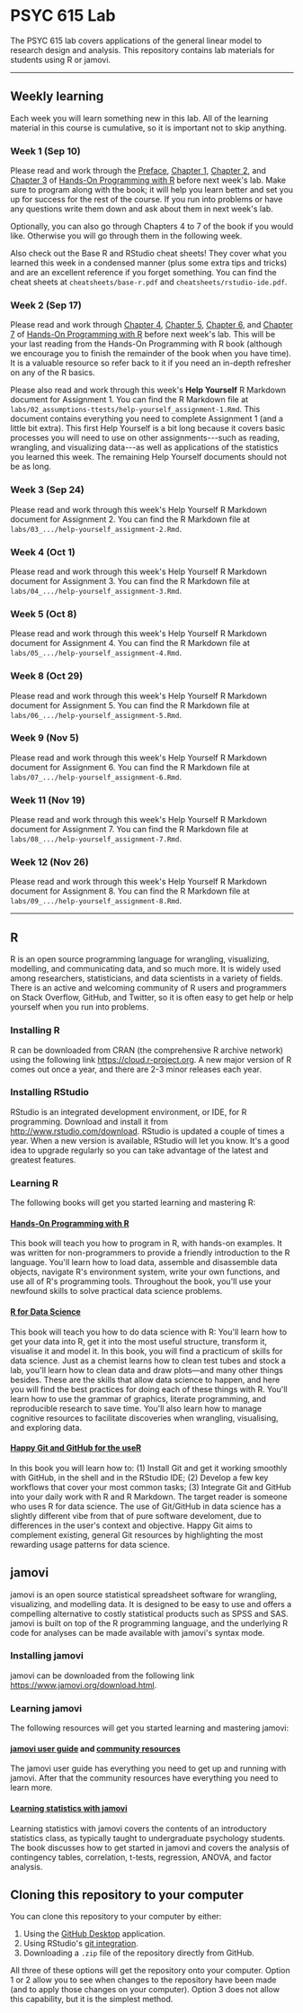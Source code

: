 # PSYC 615 Lab

The PSYC 615 lab covers applications of the general linear model to research design and analysis. This repository contains lab materials for students using R or jamovi.

------------------------------------------------------------------------

## Weekly learning

Each week you will learn something new in this lab. All of the learning material in this course is cumulative, so it is important not to skip anything.

### Week 1 (Sep 10)

Please read and work through the [Preface](https://rstudio-education.github.io/hopr/preface.html), [Chapter 1](https://rstudio-education.github.io/hopr/project-1-weighted-dice.html), [Chapter 2](https://rstudio-education.github.io/hopr/basics.html), and [Chapter 3](https://rstudio-education.github.io/hopr/packages.html) of [Hands-On Programming with R](https://rstudio-education.github.io/hopr/) before next week's lab. Make sure to program along with the book; it will help you learn better and set you up for success for the rest of the course. If you run into problems or have any questions write them down and ask about them in next week's lab.

Optionally, you can also go through Chapters 4 to 7 of the book if you would like. Otherwise you will go through them in the following week.

Also check out the Base R and RStudio cheat sheets! They cover what you learned this week in a condensed manner (plus some extra tips and tricks) and are an excellent reference if you forget something. You can find the cheat sheets at `cheatsheets/base-r.pdf` and `cheatsheets/rstudio-ide.pdf`.

### Week 2 (Sep 17)

Please read and work through [Chapter 4](https://rstudio-education.github.io/hopr/project-2-playing-cards.html), [Chapter 5](https://rstudio-education.github.io/hopr/r-objects.html), [Chapter 6](https://rstudio-education.github.io/hopr/r-notation.html), and [Chapter 7](https://rstudio-education.github.io/hopr/modify.html) of [Hands-On Programming with R](https://rstudio-education.github.io/hopr/) before next week's lab. This will be your last reading from the Hands-On Programming with R book (although we encourage you to finish the remainder of the book when you have time). It is a valuable resource so refer back to it if you need an in-depth refresher on any of the R basics.

Please also read and work through this week's **Help Yourself** R Markdown document for Assignment 1. You can find the R Markdown file at `labs/02_assumptions-ttests/help-yourself_assignment-1.Rmd`. This document contains everything you need to complete Assignment 1 (and a little bit extra). This first Help Yourself is a bit long because it covers basic processes you will need to use on other assignments---such as reading, wrangling, and visualizing data---as well as applications of the statistics you learned this week. The remaining Help Yourself documents should not be as long.

### Week 3 (Sep 24)

Please read and work through this week's Help Yourself R Markdown document for Assignment 2. You can find the R Markdown file at `labs/03_.../help-yourself_assignment-2.Rmd`.

### Week 4 (Oct 1)

Please read and work through this week's Help Yourself R Markdown document for Assignment 3. You can find the R Markdown file at `labs/04_.../help-yourself_assignment-3.Rmd`.

### Week 5 (Oct 8)

Please read and work through this week's Help Yourself R Markdown document for Assignment 4. You can find the R Markdown file at `labs/05_.../help-yourself_assignment-4.Rmd`.

### Week 8 (Oct 29)

Please read and work through this week's Help Yourself R Markdown document for Assignment 5. You can find the R Markdown file at `labs/06_.../help-yourself_assignment-5.Rmd`.

### Week 9 (Nov 5)

Please read and work through this week's Help Yourself R Markdown document for Assignment 6. You can find the R Markdown file at `labs/07_.../help-yourself_assignment-6.Rmd`.

### Week 11 (Nov 19)

Please read and work through this week's Help Yourself R Markdown document for Assignment 7. You can find the R Markdown file at `labs/08_.../help-yourself_assignment-7.Rmd`.

### Week 12 (Nov 26)

Please read and work through this week's Help Yourself R Markdown document for Assignment 8. You can find the R Markdown file at `labs/09_.../help-yourself_assignment-8.Rmd`.

------------------------------------------------------------------------

## R

R is an open source programming language for wrangling, visualizing, modelling, and communicating data, and so much more. It is widely used among researchers, statisticians, and data scientists in a variety of fields. There is an active and welcoming community of R users and programmers on Stack Overflow, GitHub, and Twitter, so it is often easy to get help or help yourself when you run into problems.

### Installing R

R can be downloaded from CRAN (the comprehensive R archive network) using the following link <https://cloud.r-project.org>. A new major version of R comes out once a year, and there are 2-3 minor releases each year.

### Installing RStudio

RStudio is an integrated development environment, or IDE, for R programming. Download and install it from <http://www.rstudio.com/download>. RStudio is updated a couple of times a year. When a new version is available, RStudio will let you know. It's a good idea to upgrade regularly so you can take advantage of the latest and greatest features.

### Learning R

The following books will get you started learning and mastering R:

#### [Hands-On Programming with R](https://rstudio-education.github.io/hopr/)

This book will teach you how to program in R, with hands-on examples. It was written for non-programmers to provide a friendly introduction to the R language. You'll learn how to load data, assemble and disassemble data objects, navigate R's environment system, write your own functions, and use all of R's programming tools. Throughout the book, you'll use your newfound skills to solve practical data science problems.

#### [R for Data Science](https://r4ds.had.co.nz)

This book will teach you how to do data science with R: You'll learn how to get your data into R, get it into the most useful structure, transform it, visualise it and model it. In this book, you will find a practicum of skills for data science. Just as a chemist learns how to clean test tubes and stock a lab, you'll learn how to clean data and draw plots—and many other things besides. These are the skills that allow data science to happen, and here you will find the best practices for doing each of these things with R. You'll learn how to use the grammar of graphics, literate programming, and reproducible research to save time. You'll also learn how to manage cognitive resources to facilitate discoveries when wrangling, visualising, and exploring data.

#### [Happy Git and GitHub for the useR](https://happygitwithr.com)

In this book you will learn how to: (1) Install Git and get it working smoothly with GitHub, in the shell and in the RStudio IDE; (2) Develop a few key workflows that cover your most common tasks; (3) Integrate Git and GitHub into your daily work with R and R Markdown. The target reader is someone who uses R for data science. The use of Git/GitHub in data science has a slightly different vibe from that of pure software develoment, due to differences in the user's context and objective. Happy Git aims to complement existing, general Git resources by highlighting the most rewarding usage patterns for data science.

## jamovi

jamovi is an open source statistical spreadsheet software for wrangling, visualizing, and modelling data. It is designed to be easy to use and offers a compelling alternative to costly statistical products such as SPSS and SAS. jamovi is built on top of the R programming language, and the underlying R code for analyses can be made available with jamovi's syntax mode.

### Installing jamovi

jamovi can be downloaded from the following link <https://www.jamovi.org/download.html>.

### Learning jamovi

The following resources will get you started learning and mastering jamovi:

#### [jamovi user guide](https://www.jamovi.org/user-manual.html) and [community resources](https://www.jamovi.org/community.html)

The jamovi user guide has everything you need to get up and running with jamovi. After that the community resources have everything you need to learn more.

#### [Learning statistics with jamovi](https://www.learnstatswithjamovi.com)

Learning statistics with jamovi covers the contents of an introductory statistics class, as typically taught to undergraduate psychology students. The book discusses how to get started in jamovi and covers the analysis of contingency tables, correlation, t-tests, regression, ANOVA, and factor analysis.

## Cloning this repository to your computer

You can clone this repository to your computer by either:

1.  Using the [GitHub Desktop](https://desktop.github.com) application.
2.  Using RStudio's [git integration](https://happygitwithr.com).
3.  Downloading a `.zip` file of the repository directly from GitHub.

All three of these options will get the repository onto your computer. Option 1 or 2 allow you to see when changes to the repository have been made (and to apply those changes on your computer). Option 3 does not allow this capability, but it is the simplest method.
